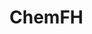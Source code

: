 <!--
 * @Description: readMe
 * @Author: Kotori Y
 * @Date: 2020-10-24 15:13:14
 * @LastEditors: Kotori Y
 * @LastEditTime: 2020-10-24 15:14:14
 * @FilePath: \ChemFH\README.md
 * @AuthorMail: kotori@cbdd.me
-->
# ChemFH